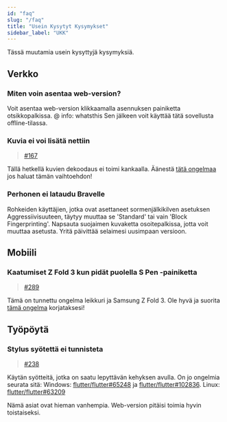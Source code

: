 ```yaml
---
id: "faq"
slug: "/faq"
title: "Usein Kysytyt Kysymykset"
sidebar_label: "UKK"
---
```


Tässä muutamia usein kysyttyjä kysymyksiä.

## Verkko

### Miten voin asentaa web-version?

Voit asentaa web-version klikkaamalla asennuksen painiketta otsikkopalkissa. @ info: whatsthis Sen jälkeen voit käyttää tätä sovellusta offline-tilassa.

### Kuvia ei voi lisätä nettiin

> [#167](https://github.com/LinwoodCloud/Butterfly/issues/167)

Tällä hetkellä kuvien dekoodaus ei toimi kankaalla. Äänestä [tätä ongelmaa](https://github.com/flutter/flutter/issues/102683) jos haluat tämän vaihtoehdon!

### Perhonen ei lataudu Bravelle

Rohkeiden käyttäjien, jotka ovat asettaneet sormenjälkikilven asetuksen Aggressiivisuuteen, täytyy muuttaa se 'Standard' tai vain 'Block Fingerprinting'. Napsauta suojaimen kuvaketta osoitepalkissa, jotta voit muuttaa asetusta. Yritä päivittää selaimesi uusimpaan versioon.

## Mobiili

### Kaatumiset Z Fold 3 kun pidät puolella S Pen -painiketta

> [#289](https://github.com/LinwoodCloud/Butterfly/issues/289)

Tämä on tunnettu ongelma leikkuri ja Samsung Z Fold 3. Ole hyvä ja suorita [tämä ongelma](https://github.com/flutter/flutter/issues/111068) korjataksesi!

## Työpöytä

### Stylus syötettä ei tunnisteta

> [#238](https://github.com/LinwoodCloud/Butterfly/issues/238)

Käytän syötteitä, jotka on saatu lepyttävän kehyksen avulla. On jo ongelmia seurata sitä: Windows: [flutter/flutter#65248](https://github.com/flutter/flutter/issues/65248) ja [flutter/flutter#102836](https://github.com/flutter/flutter/issues/102836). Linux: [flutter/flutter#63209](https://github.com/flutter/flutter/issues/63209)

Nämä asiat ovat hieman vanhempia. Web-version pitäisi toimia hyvin toistaiseksi.
